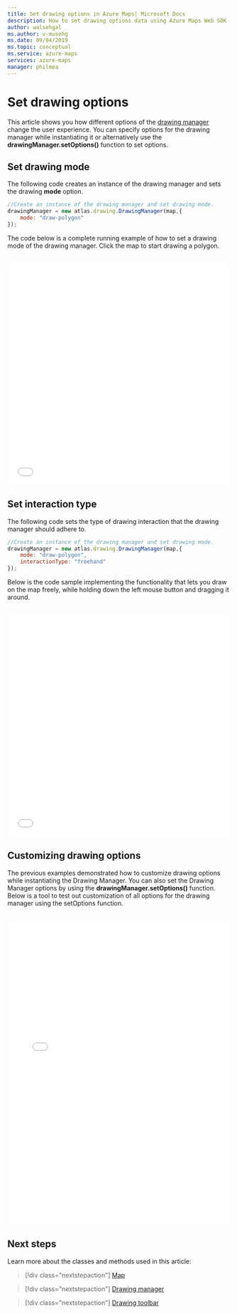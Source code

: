 ```yaml
---
title: Set drawing options in Azure Maps| Microsoft Docs
description: How to set drawing options data using Azure Maps Web SDK
author: walsehgal
ms.author: v-musehg
ms.date: 09/04/2019
ms.topic: conceptual
ms.service: azure-maps
services: azure-maps
manager: philmea
---
```


# Set drawing options

This article shows you how different options of the [drawing manager](https://docs.microsoft.com/javascript/api/azure-maps-drawing-tools/atlas.drawing.drawingmanager?view=azure-node-latest#setoptions-drawingmanageroptions-) change the user experience. You can specify options for the drawing manager while instantiating it or alternatively use the **drawingManager.setOptions()** function to set options.


## Set drawing mode

The following code creates an instance of the drawing manager and sets the drawing **mode** option. 

```Javascript
//Create an instance of the drawing manager and set drawing mode.
drawingManager = new atlas.drawing.DrawingManager(map,{
    mode: "draw-polygon"
});
```

The code below is a complete running example of how to set a drawing mode of the drawing manager. Click the map to start drawing a polygon.

<br/>

<iframe height="500" style="width: 100%;" scrolling="no" title="Draw a polygon" src="//codepen.io/azuremaps/embed/YzKVKRa/?height=265&theme-id=0&default-tab=js,result&editable=true" frameborder="no" allowtransparency="true" allowfullscreen="true">
  See the Pen <a href='https://codepen.io/azuremaps/pen/YzKVKRa/'>Draw a polygon</a> by Azure Maps
  (<a href='https://codepen.io/azuremaps'>@azuremaps</a>) on <a href='https://codepen.io'>CodePen</a>.
</iframe>


## Set interaction type

The following code sets the type of drawing interaction that the drawing manager should adhere to. 

```Javascript
//Create an instance of the drawing manager and set drawing mode.
drawingManager = new atlas.drawing.DrawingManager(map,{
    mode: "draw-polygon",
    interactionType: "freehand"
});
```

Below is the code sample implementing the functionality that lets you draw on the map freely, while holding down the left mouse button and dragging it around. 

<br/>

<iframe height="500" style="width: 100%;" scrolling="no" title="Free-hand drawing" src="//codepen.io/azuremaps/embed/ZEzKoaj/?height=265&theme-id=0&default-tab=js,result&editable=true" frameborder="no" allowtransparency="true" allowfullscreen="true">
  See the Pen <a href='https://codepen.io/azuremaps/pen/ZEzKoaj/'>Free-hand drawing</a> by Azure Maps
  (<a href='https://codepen.io/azuremaps'>@azuremaps</a>) on <a href='https://codepen.io'>CodePen</a>.
</iframe>


## Customizing drawing options

The previous examples demonstrated how to customize drawing options while instantiating the Drawing Manager. You can also set the Drawing Manager options by using the **drawingManager.setOptions()** function. Below is a tool to test out customization of all options for the drawing manager using the setOptions function.

<br/>

<iframe height="685" title="Customize drawing manager" src="//codepen.io/azuremaps/embed/LYPyrxR/?height=600&theme-id=0&default-tab=result" frameborder="no" allowtransparency="true" allowfullscreen="true" style='width: 100%;'>See the Pen <a href='https://codepen.io/azuremaps/pen/LYPyrxR/'>Get shape data</a> by Azure Maps
  (<a href='https://codepen.io/azuremaps'>@azuremaps</a>) on <a href='https://codepen.io'>CodePen</a>.
</iframe>


## Next steps

Learn more about the classes and methods used in this article:

> [!div class="nextstepaction"]
> [Map](https://docs.microsoft.com/javascript/api/azure-maps-control/atlas.map?view=azure-iot-typescript-latest)

> [!div class="nextstepaction"]
> [Drawing manager](https://docs.microsoft.com/javascript/api/azure-maps-drawing-tools/atlas.drawing.drawingmanager?view=azure-node-latest)

> [!div class="nextstepaction"]
> [Drawing toolbar](https://docs.microsoft.com/javascript/api/azure-maps-drawing-tools/atlas.control.drawingtoolbar?view=azure-node-latest)
